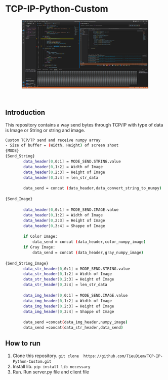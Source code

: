 # TCP-IP-Python-Custom

<div align="center">
<p>
<img src="Result/client.png" width="400"/> 
</p>
<br>  
</div>

</div>

## Introduction 

This repository contains a way send bytes through TCP/IP with type of data is Image or String or string and image.

```bash
Custom TCP/TP send and receive numpy array
- Size of buffer = (Width, Height) of screen shoot
{MODE} 
{Send_String}
        data_header[0,0:1] = MODE_SEND.STRING.value
        data_header[0,1:2] = Width of Image
        data_header[0,2:3] = Height of Image
        data_header[0,3:4] = len_str_data
        
        data_send = concat (data_header,data_convert_string_to_numpy)

{Send_Image}

        data_header[0,0:1] = MODE_SEND.IMAGE.value
        data_header[0,1:2] = Width of Image
        data_header[0,2:3] = Height of Image
        data_header[0,3:4] = Shappe of Image

        if Color Image: 
            data_send = concat (data_header,color_numpy_image)
        if Gray Image:
            data_send = concat (data_header,gray_numpy_image)

{Send_String_Image}
        data_str_header[0,0:1] = MODE_SEND.STRING.value
        data_str_header[0,1:2] = Width of Image
        data_str_header[0,2:3] = Height of Image
        data_str_header[0,3:4] = len_str_data

        data_img_header[0,0:1] = MODE_SEND.IMAGE.value
        data_img_header[0,1:2] = Width of Image
        data_img_header[0,2:3] = Height of Image
        data_img_header[0,3:4] = Shappe of Image

        data_send =concat(data_img_header,numpy_image)
        data_send =concat(data_str_header,data_send)
```
## How to run

1. Clone this repository.
` git clone  https://github.com/TieuDiem/TCP-IP-Python-Custom.git `
2. Install lib.
`pip install lib necessary`
3. Run.
Run server.py file and client file  
